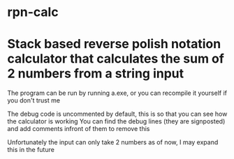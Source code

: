# rpn-calc
# Stack based reverse polish notation calculator that calculates the sum of 2 numbers from a string input

The program can be run by running a.exe, or you can recompile it yourself if you don't trust me

The debug code is uncommented by default, this is so that you can see how the calculator is working
You can find the debug lines (they are signposted) and add comments infront of them to remove this

Unfortunately the input can only take 2 numbers as of now, I may expand this in the future

